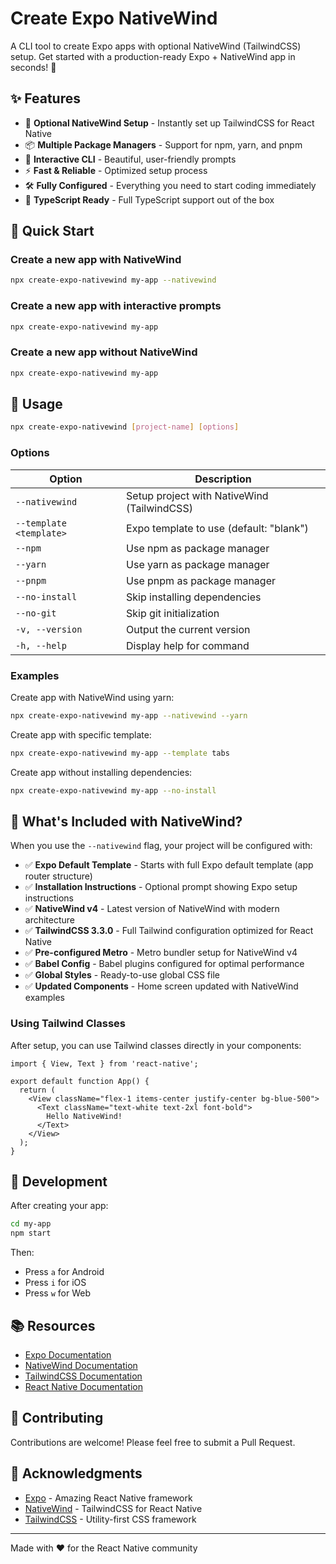 # Create Expo NativeWind

A CLI tool to create Expo apps with optional NativeWind (TailwindCSS) setup. Get started with a production-ready Expo + NativeWind app in seconds! 🚀

## ✨ Features

- 🎨 **Optional NativeWind Setup** - Instantly set up TailwindCSS for React Native 
- 📦 **Multiple Package Managers** - Support for npm, yarn, and pnpm
- 🎯 **Interactive CLI** - Beautiful, user-friendly prompts
- ⚡ **Fast & Reliable** - Optimized setup process
- 🛠️ **Fully Configured** - Everything you need to start coding immediately
- 📱 **TypeScript Ready** - Full TypeScript support out of the box

## 🚀 Quick Start

### Create a new app with NativeWind

```bash
npx create-expo-nativewind my-app --nativewind
```

### Create a new app with interactive prompts

```bash
npx create-expo-nativewind my-app
```

### Create a new app without NativeWind

```bash
npx create-expo-nativewind my-app
```

## 📖 Usage

```bash
npx create-expo-nativewind [project-name] [options]
```

### Options

| Option | Description |
|--------|-------------|
| `--nativewind` | Setup project with NativeWind (TailwindCSS) |
| `--template <template>` | Expo template to use (default: "blank") |
| `--npm` | Use npm as package manager |
| `--yarn` | Use yarn as package manager |
| `--pnpm` | Use pnpm as package manager |
| `--no-install` | Skip installing dependencies |
| `--no-git` | Skip git initialization |
| `-v, --version` | Output the current version |
| `-h, --help` | Display help for command |

### Examples

Create app with NativeWind using yarn:
```bash
npx create-expo-nativewind my-app --nativewind --yarn
```

Create app with specific template:
```bash
npx create-expo-nativewind my-app --template tabs
```

Create app without installing dependencies:
```bash
npx create-expo-nativewind my-app --no-install
```

## 🎨 What's Included with NativeWind?

When you use the `--nativewind` flag, your project will be configured with:

- ✅ **Expo Default Template** - Starts with full Expo default template (app router structure)
- ✅ **Installation Instructions** - Optional prompt showing Expo setup instructions
- ✅ **NativeWind v4** - Latest version of NativeWind with modern architecture
- ✅ **TailwindCSS 3.3.0** - Full Tailwind configuration optimized for React Native
- ✅ **Pre-configured Metro** - Metro bundler setup for NativeWind v4
- ✅ **Babel Config** - Babel plugins configured for optimal performance
- ✅ **Global Styles** - Ready-to-use global CSS file
- ✅ **Updated Components** - Home screen updated with NativeWind examples

### Using Tailwind Classes

After setup, you can use Tailwind classes directly in your components:

```tsx
import { View, Text } from 'react-native';

export default function App() {
  return (
    <View className="flex-1 items-center justify-center bg-blue-500">
      <Text className="text-white text-2xl font-bold">
        Hello NativeWind!
      </Text>
    </View>
  );
}
```

## 🔧 Development

After creating your app:

```bash
cd my-app
npm start
```

Then:
- Press `a` for Android
- Press `i` for iOS
- Press `w` for Web

## 📚 Resources

- [Expo Documentation](https://docs.expo.dev)
- [NativeWind Documentation](https://www.nativewind.dev)
- [TailwindCSS Documentation](https://tailwindcss.com)
- [React Native Documentation](https://reactnative.dev)

## 🤝 Contributing

Contributions are welcome! Please feel free to submit a Pull Request.

## 🙏 Acknowledgments

- [Expo](https://expo.dev) - Amazing React Native framework
- [NativeWind](https://www.nativewind.dev) - TailwindCSS for React Native
- [TailwindCSS](https://tailwindcss.com) - Utility-first CSS framework

---

Made with ❤️ for the React Native community

